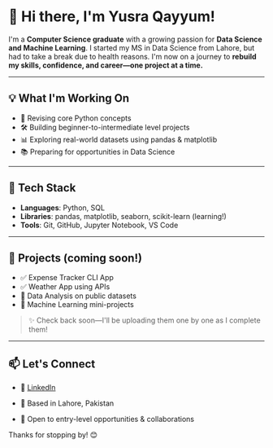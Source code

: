 # 👋 Hi there, I'm Yusra Qayyum!

I'm a **Computer Science graduate** with a growing passion for **Data Science and Machine Learning**. I started my MS in Data Science from Lahore, but had to take a break due to health reasons. I'm now on a journey to **rebuild my skills, confidence, and career—one project at a time.**

---

## 💡 What I'm Working On

- 🔁 Revising core Python concepts
- 🛠️ Building beginner-to-intermediate level projects
- 📊 Exploring real-world datasets using pandas & matplotlib
- 📚 Preparing for opportunities in Data Science

---

## 🚀 Tech Stack

- **Languages**: Python, SQL
- **Libraries**: pandas, matplotlib, seaborn, scikit-learn (learning!)
- **Tools**: Git, GitHub, Jupyter Notebook, VS Code

---

## 📌 Projects (coming soon!)

- ✅ Expense Tracker CLI App
- ✅ Weather App using APIs
- 🔄 Data Analysis on public datasets
- 🔄 Machine Learning mini-projects

> ✨ Check back soon—I'll be uploading them one by one as I complete them!

---

## 📫 Let's Connect

- 💼 [LinkedIn](https://www.linkedin.com/in/yusra-qayyum-747044234/)

- 📍 Based in Lahore, Pakistan  
- 📩 Open to entry-level opportunities & collaborations

Thanks for stopping by! 😊


<!---
Yusra-Qayyum388/Yusra-Qayyum388 is a ✨ special ✨ repository because its `README.md` (this file) appears on your GitHub profile.
You can click the Preview link to take a look at your changes.
--->

